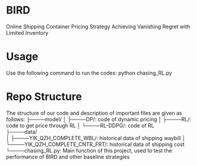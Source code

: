 # BIRD

Online Shipping Container Pricing Strategy Achieving Vanishing Regret with Limited Inventory

# Usage

Use the following command to run the codes: python chasing_RL.py

# Repo Structure

The structure of our code and description of important files are given as follows:
├────model/
│    ├────DP/:  code of dynamic pricing
│    ├────RL/:  code to get price through RL
│    └────RL-DDPG/: code of RL  
├────data/  
│    ├────YIK_QZH_COMPLETE_WBL/:  historical data of shipping waybill
│    └────YIK_QZH_COMPLETE_CNTR_FRT/: historical data of shipping cost
└────chasing_RL.py: Main function of this project, used to test the performance of BIRD and other baseline strategies

